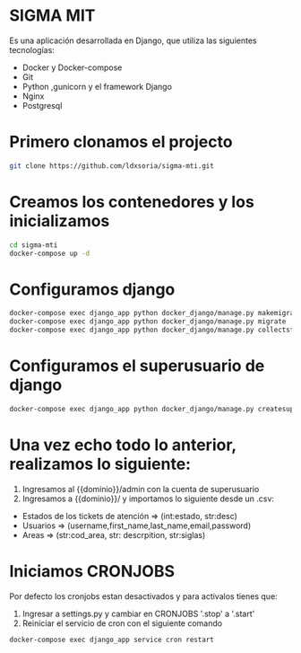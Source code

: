 # SIGMA MIT
Es una aplicación desarrollada en Django, que utiliza las siguientes tecnologías:
* Docker y Docker-compose
* Git
* Python ,gunicorn y el framework Django
* Nginx
* Postgresql

# Primero clonamos el projecto
```bash
git clone https://github.com/ldxsoria/sigma-mti.git
```

# Creamos los contenedores y los inicializamos
```bash
cd sigma-mti
docker-compose up -d
```

# Configuramos django
```bash
docker-compose exec django_app python docker_django/manage.py makemigrations
docker-compose exec django_app python docker_django/manage.py migrate
docker-compose exec django_app python docker_django/manage.py collectstatic
```
# Configuramos el superusuario de django
```bash
docker-compose exec django_app python docker_django/manage.py createsuperuser
```

# Una vez echo todo lo anterior, realizamos lo siguiente:
1) Ingresamos al {{dominio}}/admin con la cuenta de superusuario
2) Ingresamos a {{dominio}}/ y importamos lo siguiente desde un .csv:
* Estados de los tickets de atención => (int:estado, str:desc)
* Usuarios => (username,first_name,last_name,email,password)
* Areas =>  (str:cod_area, str: descrpition, str:siglas)

# Iniciamos CRONJOBS
Por defecto los cronjobs estan desactivados y para activalos tienes que:
1) Ingresar a settings.py y cambiar en CRONJOBS '.stop' a '.start'
2) Reiniciar el servicio de cron con el siguiente comando
```bash
docker-compose exec django_app service cron restart
```
